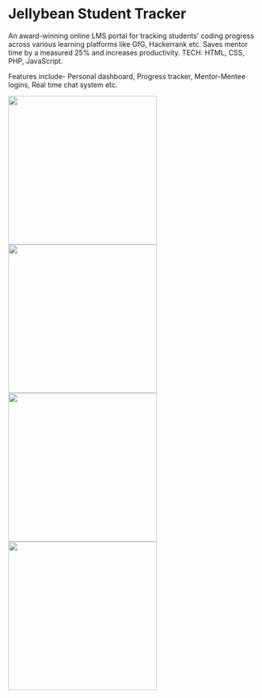 # Jellybean Student Tracker
An award-winning online LMS portal for tracking students’ coding progress across various
learning platforms like GfG, Hackerrank etc. Saves mentor time by a measured 25% and increases productivity. TECH: HTML, CSS, PHP, JavaScript.
<p>Features include- Personal dashboard, Progress tracker, Mentor-Mentee logins, Real time chat system etc.</p>






<img src="https://github.com/Team-Jellybean/IC-Hack/assets/99957540/0db5a317-7de9-43fb-9ba1-6abbda21e143" height="300">
<img src="https://github.com/Team-Jellybean/IC-Hack/assets/99957540/b8dd6d58-aa59-4083-a0c9-956b8691f3c5" height="300">
<img src="https://github.com/Team-Jellybean/IC-Hack/assets/99957540/90d009cf-91e4-4d35-9a90-b3319a89369f" height="300">
<img src="https://github.com/Team-Jellybean/IC-Hack/assets/99957540/7f718fac-5fcf-49ec-8b01-c13e7ac97b71" height="300">



